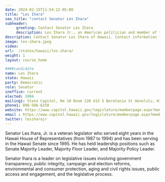 ```yaml
---
date: 2024-02-15T11:54:12-05:00
title: "Les Ihara"
seo_title: "contact Senator Les Ihara"
subheader:
     greeting: Contact Senator Les Ihara
     description: Les Ihara Jr., an American politician and member of the Democratic Party, has been serving as a member of the Hawaii State Senate, representing District 10, since assuming office on November 6, 2012.
description: Contact Senator Les Ihara of Hawaii. Contact information for Les Ihara includes email address, phone number, and mailing address.
image: les-ihara.jpeg
video:
url:  /states/hawaii/les-ihara/
weight: 1
layout: course_home

####candidate
name: Les Ihara
state: Hawaii
party: Democratic
role: Senator
inoffice: current
elected: 1994
mailing1: State Capitol, Rm 10 Room 220 415 S Beretania St Honolulu, HI 96813
phone1: 808-586-6250
website: https://www.capitol.hawaii.gov/legislature/memberpage.aspx?member=180&year=2024/
email : https://www.capitol.hawaii.gov/legislature/memberpage.aspx?member=180&year=2024/
twitter: lesiharajr
---
```


Senator Les Ihara, Jr. is a veteran legislator who served eight years in the Hawaii House of Representatives (from 1987 to 1994) and has been serving in the Hawaii Senate since 1995. He has held leadership positions such as Senate Majority Leader, Majority Floor Leader, and Majority Policy Leader.

Senator Ihara is a leader on legislative issues involving government transparency, public integrity, campaign and election reforms, environmental and consumer protection, aging and civil rights issues, public access and engagement, and the legislative process.
